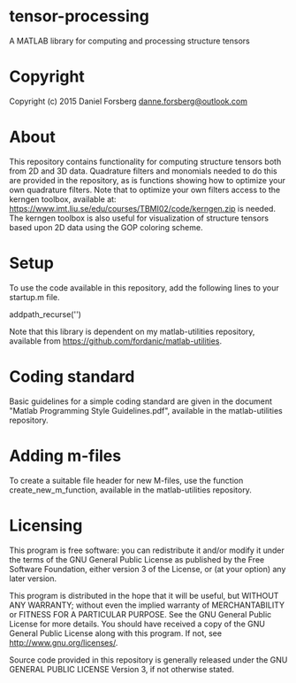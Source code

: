 # tensor-processing

A MATLAB library for computing and processing structure tensors

# Copyright

Copyright (c) 2015 Daniel Forsberg
danne.forsberg@outlook.com

# About

This repository contains functionality for computing structure tensors
both from 2D and 3D data. Quadrature filters and monomials needed to 
do this are provided in the repository, as is functions showing how
to optimize your own quadrature filters. Note that to optimize your
own filters access to the kerngen toolbox, available at:
https://www.imt.liu.se/edu/courses/TBMI02/code/kerngen.zip
is needed. The kerngen toolbox is also useful for visualization of 
structure tensors based upon 2D data using the GOP coloring scheme.

# Setup

To use the code available in this repository, add the following 
lines to your startup.m file.

addpath_recurse('<your path to where you keep the repository>')

Note that this library is dependent on my matlab-utilities repository,
available from https://github.com/fordanic/matlab-utilities.

# Coding standard

Basic guidelines for a simple coding standard are given in the document 
"Matlab Programming Style Guidelines.pdf", available in the
matlab-utilities repository.

# Adding m-files

To create a suitable file header for new M-files, use the function 
create_new_m_function, available in the matlab-utilities repository.

# Licensing

This program is free software: you can redistribute it and/or modify
it under the terms of the GNU General Public License as published by
the Free Software Foundation, either version 3 of the License, or
(at your option) any later version.

This program is distributed in the hope that it will be useful,
but WITHOUT ANY WARRANTY; without even the implied warranty of
MERCHANTABILITY or FITNESS FOR A PARTICULAR PURPOSE.  See the
GNU General Public License for more details.
You should have received a copy of the GNU General Public License
along with this program.  If not, see <http://www.gnu.org/licenses/>.

Source code provided in this repository is generally released under 
the GNU GENERAL PUBLIC LICENSE Version 3, if not otherwise stated.
